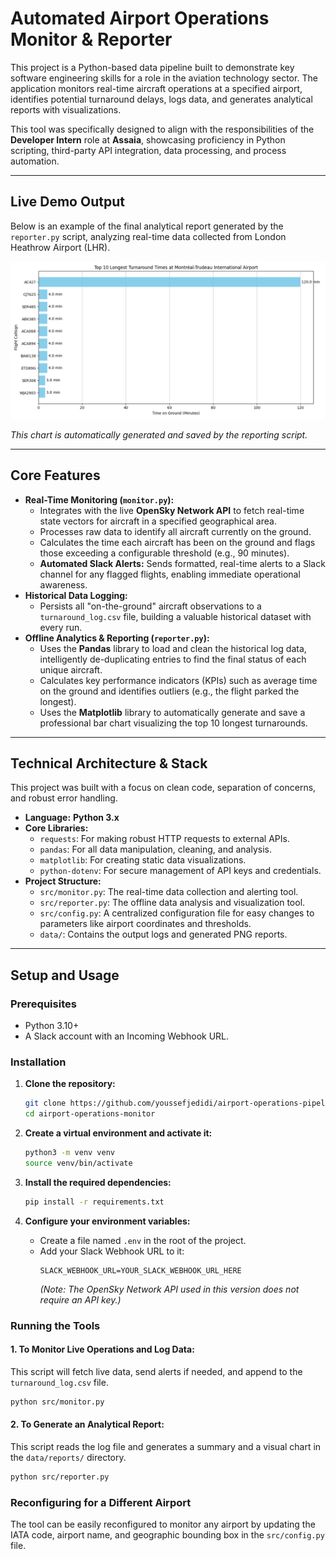 # Automated Airport Operations Monitor & Reporter

This project is a Python-based data pipeline built to demonstrate key software engineering skills for a role in the aviation technology sector. The application monitors real-time aircraft operations at a specified airport, identifies potential turnaround delays, logs data, and generates analytical reports with visualizations.

This tool was specifically designed to align with the responsibilities of the **Developer Intern** role at **Assaia**, showcasing proficiency in Python scripting, third-party API integration, data processing, and process automation.

---

## Live Demo Output

Below is an example of the final analytical report generated by the `reporter.py` script, analyzing real-time data collected from London Heathrow Airport (LHR).

![Daily Turnaround Analysis Report](data/reports/daily_turnaround_analysis.png)

_This chart is automatically generated and saved by the reporting script._

---

## Core Features

- **Real-Time Monitoring (`monitor.py`):**
  - Integrates with the live **OpenSky Network API** to fetch real-time state vectors for aircraft in a specified geographical area.
  - Processes raw data to identify all aircraft currently on the ground.
  - Calculates the time each aircraft has been on the ground and flags those exceeding a configurable threshold (e.g., 90 minutes).
  - **Automated Slack Alerts:** Sends formatted, real-time alerts to a Slack channel for any flagged flights, enabling immediate operational awareness.
- **Historical Data Logging:**
  - Persists all "on-the-ground" aircraft observations to a `turnaround_log.csv` file, building a valuable historical dataset with every run.
- **Offline Analytics & Reporting (`reporter.py`):**
  - Uses the **Pandas** library to load and clean the historical log data, intelligently de-duplicating entries to find the final status of each unique aircraft.
  - Calculates key performance indicators (KPIs) such as average time on the ground and identifies outliers (e.g., the flight parked the longest).
  - Uses the **Matplotlib** library to automatically generate and save a professional bar chart visualizing the top 10 longest turnarounds.

---

## Technical Architecture & Stack

This project was built with a focus on clean code, separation of concerns, and robust error handling.

- **Language:** **Python 3.x**
- **Core Libraries:**
  - `requests`: For making robust HTTP requests to external APIs.
  - `pandas`: For all data manipulation, cleaning, and analysis.
  - `matplotlib`: For creating static data visualizations.
  - `python-dotenv`: For secure management of API keys and credentials.
- **Project Structure:**
  - `src/monitor.py`: The real-time data collection and alerting tool.
  - `src/reporter.py`: The offline data analysis and visualization tool.
  - `src/config.py`: A centralized configuration file for easy changes to parameters like airport coordinates and thresholds.
  - `data/`: Contains the output logs and generated PNG reports.

---

## Setup and Usage

### Prerequisites

- Python 3.10+
- A Slack account with an Incoming Webhook URL.

### Installation

1.  **Clone the repository:**

    ```bash
    git clone https://github.com/youssefjedidi/airport-operations-pipeline
    cd airport-operations-monitor
    ```

2.  **Create a virtual environment and activate it:**

    ```bash
    python3 -m venv venv
    source venv/bin/activate
    ```

3.  **Install the required dependencies:**

    ```bash
    pip install -r requirements.txt
    ```

4.  **Configure your environment variables:**
    - Create a file named `.env` in the root of the project.
    - Add your Slack Webhook URL to it:
      ```
      SLACK_WEBHOOK_URL=YOUR_SLACK_WEBHOOK_URL_HERE
      ```
      _(Note: The OpenSky Network API used in this version does not require an API key.)_

### Running the Tools

#### 1. To Monitor Live Operations and Log Data:

This script will fetch live data, send alerts if needed, and append to the `turnaround_log.csv` file.

```bash
python src/monitor.py
```

#### 2. To Generate an Analytical Report:

This script reads the log file and generates a summary and a visual chart in the `data/reports/` directory.

```bash
python src/reporter.py
```

### Reconfiguring for a Different Airport

The tool can be easily reconfigured to monitor any airport by updating the IATA code, airport name, and geographic bounding box in the `src/config.py` file.
